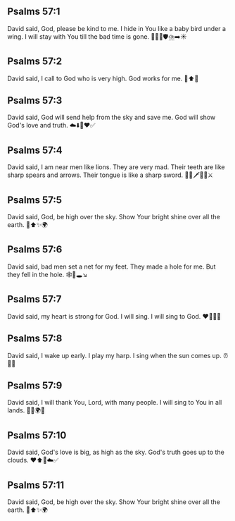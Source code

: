 ## Psalms 57:1
David said, God, please be kind to me. I hide in You like a baby bird under a wing. I will stay with You till the bad time is gone. 🙏🐣🪽🛡️⛈️➡️☀️
## Psalms 57:2
David said, I call to God who is very high. God works for me. 📣⬆️💪
## Psalms 57:3
David said, God will send help from the sky and save me. God will show God's love and truth. ☁️⬇️🛟❤️✅
## Psalms 57:4
David said, I am near men like lions. They are very mad. Their teeth are like sharp spears and arrows. Their tongue is like a sharp sword. 🦁😠🗡️🏹👅⚔️
## Psalms 57:5
David said, God, be high over the sky. Show Your bright shine over all the earth. 🌌⬆️✨🌍
## Psalms 57:6
David said, bad men set a net for my feet. They made a hole for me. But they fell in the hole. 🕸️🦶🕳️↘️
## Psalms 57:7
David said, my heart is strong for God. I will sing. I will sing to God. ❤️💪🎵🎶
## Psalms 57:8
David said, I wake up early. I play my harp. I sing when the sun comes up. ⏰🌅🎵
## Psalms 57:9
David said, I will thank You, Lord, with many people. I will sing to You in all lands. 🙌👥🌍🎤
## Psalms 57:10
David said, God's love is big, as high as the sky. God's truth goes up to the clouds. ❤️⬆️🌌☁️✅
## Psalms 57:11
David said, God, be high over the sky. Show Your bright shine over all the earth. 🌌⬆️✨🌍
